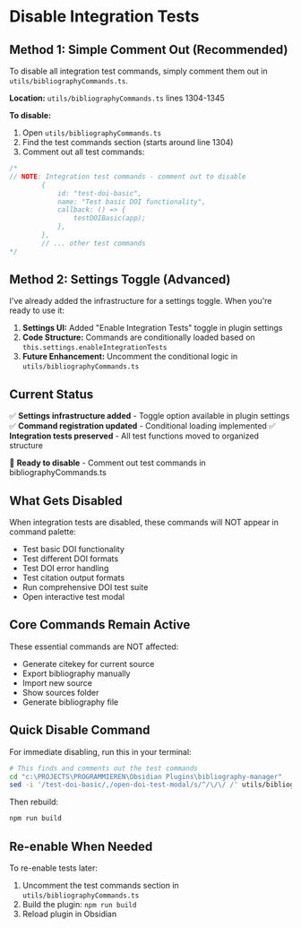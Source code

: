 # Disable Integration Tests

## Method 1: Simple Comment Out (Recommended)

To disable all integration test commands, simply comment them out in `utils/bibliographyCommands.ts`.

**Location:** `utils/bibliographyCommands.ts` lines 1304-1345

**To disable:**
1. Open `utils/bibliographyCommands.ts`
2. Find the test commands section (starts around line 1304)
3. Comment out all test commands:

```typescript
/*
// NOTE: Integration test commands - comment out to disable
		{
			id: "test-doi-basic",
			name: "Test basic DOI functionality",
			callback: () => {
				testDOIBasic(app);
			},
		},
		// ... other test commands
*/
```

## Method 2: Settings Toggle (Advanced)

I've already added the infrastructure for a settings toggle. When you're ready to use it:

1. **Settings UI:** Added "Enable Integration Tests" toggle in plugin settings
2. **Code Structure:** Commands are conditionally loaded based on `this.settings.enableIntegrationTests`
3. **Future Enhancement:** Uncomment the conditional logic in `utils/bibliographyCommands.ts`

## Current Status

✅ **Settings infrastructure added** - Toggle option available in plugin settings
✅ **Command registration updated** - Conditional loading implemented
✅ **Integration tests preserved** - All test functions moved to organized structure

🔄 **Ready to disable** - Comment out test commands in bibliographyCommands.ts

## What Gets Disabled

When integration tests are disabled, these commands will NOT appear in command palette:
- Test basic DOI functionality
- Test different DOI formats
- Test DOI error handling
- Test citation output formats
- Run comprehensive DOI test suite
- Open interactive test modal

## Core Commands Remain Active

These essential commands are NOT affected:
- Generate citekey for current source
- Export bibliography manually
- Import new source
- Show sources folder
- Generate bibliography file

## Quick Disable Command

For immediate disabling, run this in your terminal:
```bash
# This finds and comments out the test commands
cd "c:\PROJECTS\PROGRAMMIEREN\Obsidian Plugins\bibliography-manager"
sed -i '/test-doi-basic/,/open-doi-test-modal/s/^/\/\/ /' utils/bibliographyCommands.ts
```

Then rebuild:
```bash
npm run build
```

## Re-enable When Needed

To re-enable tests later:
1. Uncomment the test commands section in `utils/bibliographyCommands.ts`
2. Build the plugin: `npm run build`
3. Reload plugin in Obsidian